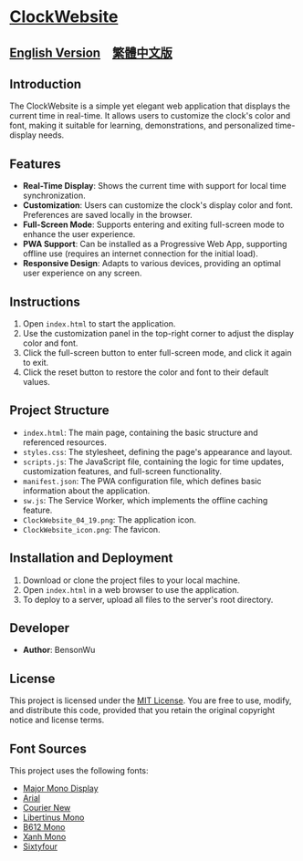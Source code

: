 # [ClockWebsite]()
[English Version](README_EN.md)　[繁體中文版](README.md)
---
## Introduction

The ClockWebsite is a simple yet elegant web application that displays the current time in real-time. It allows users to customize the clock's color and font, making it suitable for learning, demonstrations, and personalized time-display needs.

## Features

  - **Real-Time Display**: Shows the current time with support for local time synchronization.
  - **Customization**: Users can customize the clock's display color and font. Preferences are saved locally in the browser.
  - **Full-Screen Mode**: Supports entering and exiting full-screen mode to enhance the user experience.
  - **PWA Support**: Can be installed as a Progressive Web App, supporting offline use (requires an internet connection for the initial load).
  - **Responsive Design**: Adapts to various devices, providing an optimal user experience on any screen.

## Instructions

1.  Open `index.html` to start the application.
2.  Use the customization panel in the top-right corner to adjust the display color and font.
3.  Click the full-screen button to enter full-screen mode, and click it again to exit.
4.  Click the reset button to restore the color and font to their default values.

## Project Structure

  - `index.html`: The main page, containing the basic structure and referenced resources.
  - `styles.css`: The stylesheet, defining the page's appearance and layout.
  - `scripts.js`: The JavaScript file, containing the logic for time updates, customization features, and full-screen functionality.
  - `manifest.json`: The PWA configuration file, which defines basic information about the application.
  - `sw.js`: The Service Worker, which implements the offline caching feature.
  - `ClockWebsite_04_19.png`: The application icon.
  - `ClockWebsite_icon.png`: The favicon.

## Installation and Deployment

1.  Download or clone the project files to your local machine.
2.  Open `index.html` in a web browser to use the application.
3.  To deploy to a server, upload all files to the server's root directory.

## Developer

  - **Author**: BensonWu

## License

This project is licensed under the [MIT License](./LICENSE). You are free to use, modify, and distribute this code, provided that you retain the original copyright notice and license terms.

## Font Sources

This project uses the following fonts:
- [Major Mono Display](https://fonts.google.com/specimen/Major+Mono+Display)
- [Arial](https://docs.microsoft.com/en-us/typography/font-list/arial)
- [Courier New](https://docs.microsoft.com/en-us/typography/font-list/courier-new)
- [Libertinus Mono](https://github.com/alerque/libertinus)
- [B612 Mono](https://github.com/polarsys/b612)
- [Xanh Mono](https://fonts.google.com/specimen/Xanh+Mono)
- [Sixtyfour](https://example.com/sixtyfour)